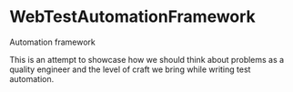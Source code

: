 # WebTestAutomationFramework
Automation framework 

This is an attempt to showcase how we should think about problems as a quality engineer and the level of craft we bring while writing test automation.
